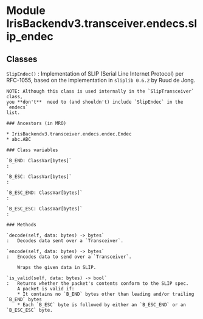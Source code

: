 Module IrisBackendv3.transceiver.endecs.slip_endec
==================================================

Classes
-------

`SlipEndec()`
:   Implementation of SLIP (Serial Line Internet Protocol) per RFC-1055,
    based on the implementation in `sliplib 0.6.2` by Ruud de Jong.
    
    NOTE: Although this class is used internally in the `SlipTransceiver` class,
    you **don't**  need to (and shouldn't) include `SlipEndec` in the `endecs`
    list.

    ### Ancestors (in MRO)

    * IrisBackendv3.transceiver.endecs.endec.Endec
    * abc.ABC

    ### Class variables

    `B_END: ClassVar[bytes]`
    :

    `B_ESC: ClassVar[bytes]`
    :

    `B_ESC_END: ClassVar[bytes]`
    :

    `B_ESC_ESC: ClassVar[bytes]`
    :

    ### Methods

    `decode(self, data: bytes) ‑> bytes`
    :   Decodes data sent over a `Transceiver`.

    `encode(self, data: bytes) ‑> bytes`
    :   Encodes data to send over a `Transceiver`.
        
        Wraps the given data in SLIP.

    `is_valid(self, data: bytes) ‑> bool`
    :   Returns whether the packet's contents conform to the SLIP spec.
        A packet is valid if:
        * It contains no `B_END` bytes other than leading and/or trailing `B_END` bytes
        * Each `B_ESC` byte is followed by either an `B_ESC_END` or an `B_ESC_ESC` byte.
